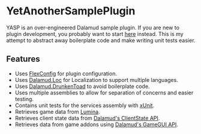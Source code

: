 # YetAnotherSamplePlugin

YASP is an over-engineered Dalamud sample plugin. If you are new to plugin development, you probably want to start [here](https://github.com/goatcorp/SamplePlugin) instead. This is my attempt to abstract away boilerplate code and make writing unit tests easier.

## Features
- Uses [FlexConfig](https://github.com/kalilistic/FlexConfig) for plugin configuration.
- Uses [Dalamud.Loc](https://github.com/kalilistic/Dalamud.Loc) for Localization to support multiple languages.
- Uses [Dalamud.DrunkenToad](https://github.com/kalilistic/Dalamud.Loc) to avoid boilerplate code.
- Uses multiple assemblies to allow for separation of concerns and easier testing.
- Contains unit tests for the services assembly with [xUnit](https://github.com/xunit/xunit).
- Retrieves game data from [Lumina](https://github.com/NotAdam/Lumina).
- Retrieves client state data from [Dalamud's ClientState API](https://goatcorp.github.io/Dalamud/api/Dalamud.Game.ClientState.html).
- Retrieves data from game addons using [Dalamud's GameGUI API](https://goatcorp.github.io/Dalamud/api/Dalamud.Game.Gui.html).